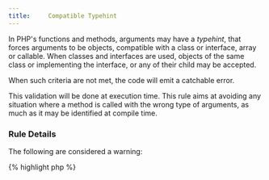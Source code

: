 ```yaml
---
title:     Compatible Typehint
---
```


In PHP's functions and methods, arguments may have a _typehint_, that forces arguments to be objects, compatible with a class or interface, array or callable. When classes and interfaces are used, objects of the same class or implementing the interface, or any of their child may be accepted. 

When such criteria are not met, the code will emit a catchable error. 

This validation will be done at execution time. This rule aims at avoiding any situation where a method is called with the wrong type of arguments, as much as it may be identified at compile time.


### Rule Details

The following are considered a warning: 

{% highlight php %}
<?php
function x(A $a) { /* some Code */ }

x(new b());

{% endhighlight %}{: .warning }


The following are OK: 

{% highlight php %}
<?php
function x(A $a) { /* some Code */ }

x(new a());

{% endhighlight %}{: .ok }


### Further Reading

* [Type hinting]


#### Related rules

* [Always Typehint]


[Type hinting]: http://php.net/language.oop5.typehinting
[Always Typehint]: {{ "/good-practices/always-typehint/" | prepend: site.clearphp.url }}